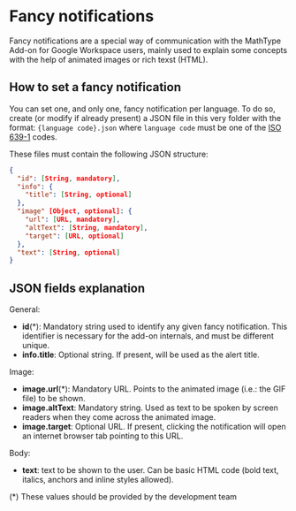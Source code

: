 # Fancy notifications

Fancy notifications are a special way of communication with the MathType Add-on for Google Workspace users, mainly used to explain some concepts with the help of animated images or rich texst (HTML).

## How to set a fancy notification

You can set one, and only one, fancy notification per language. To do so, create (or modify if already present) a JSON file in this very folder with the format: `{language code}.json` where `language code` must be one of the [ISO 639-1](https://en.wikipedia.org/wiki/List_of_ISO_639-1_codes) codes.

These files must contain the following JSON structure:

```json
{
  "id": [String, mandatory],
  "info": {
    "title": [String, optional]
  },
  "image" [Object, optional]: {
    "url": [URL, mandatory],
    "altText": [String, mandatory],
    "target": [URL, optional]
  },
  "text": [String, optional]
}
```

## JSON fields explanation

General:

* **id**(*): Mandatory string used to identify any given fancy notification. This identifier is necessary for the add-on internals, and must be different unique.
* **info.title**: Optional string. If present, will be used as the alert title.

Image:

* **image.url**(*): Mandatory URL. Points to the animated image (i.e.: the GIF file) to be shown.
* **image.altText**: Mandatory string. Used as text to be spoken by screen readers when they come across the animated image.
* **image.target**: Optional URL. If present, clicking the notification will open an internet browser tab pointing to this URL.

Body:

* **text**: text to be shown to the user. Can be basic HTML code (bold text, italics, anchors and inline styles allowed).

(*) These values should be provided by the development team
